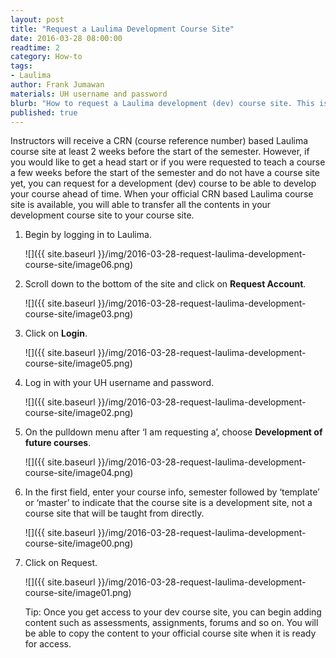```yaml
---
layout: post
title: "Request a Laulima Development Course Site"
date: 2016-03-28 08:00:00
readtime: 2
category: How-to
tags:
- Laulima
author: Frank Jumawan
materials: UH username and password
blurb: "How to request a Laulima development (dev) course site. This is useful when you will be teaching an upcoming course and your course site is not yet available, but you would like to to add and organize course content ahead of time."
published: true
---
```


Instructors will receive a CRN (course reference number) based Laulima course site at least 2 weeks before the start of the semester. However, if you would like to get a head start or if you were requested to teach a course a few weeks before the start of the semester and do not have a course site yet, you can request for a development (dev) course to be able to develop your course ahead of time. When your official CRN based Laulima course site is available, you will able to transfer all the contents in your development course site to your course site.

1. Begin by logging in to Laulima.

    ![]({{ site.baseurl }}/img/2016-03-28-request-laulima-development-course-site/image06.png)

2. Scroll down to the bottom of the site and click on **Request Account**.

    ![]({{ site.baseurl }}/img/2016-03-28-request-laulima-development-course-site/image03.png)

3. Click on **Login**.

    ![]({{ site.baseurl }}/img/2016-03-28-request-laulima-development-course-site/image05.png)

4. Log in with your UH username and password.

    ![]({{ site.baseurl }}/img/2016-03-28-request-laulima-development-course-site/image02.png)

5. On the pulldown menu after ‘I am requesting a’, choose **Development of future courses**.

    ![]({{ site.baseurl }}/img/2016-03-28-request-laulima-development-course-site/image04.png)

6. In the first field, enter your course info, semester followed by ‘template’ or ‘master’ to indicate that the course site is a development site, not a course site that will be taught from directly.

    ![]({{ site.baseurl }}/img/2016-03-28-request-laulima-development-course-site/image00.png)

7. Click on Request.

    ![]({{ site.baseurl }}/img/2016-03-28-request-laulima-development-course-site/image01.png)

    Tip: Once you get access to your dev course site, you can begin adding content such as assessments, assignments, forums and so on. You will be able to copy the content to your official course site when it is ready for access.
